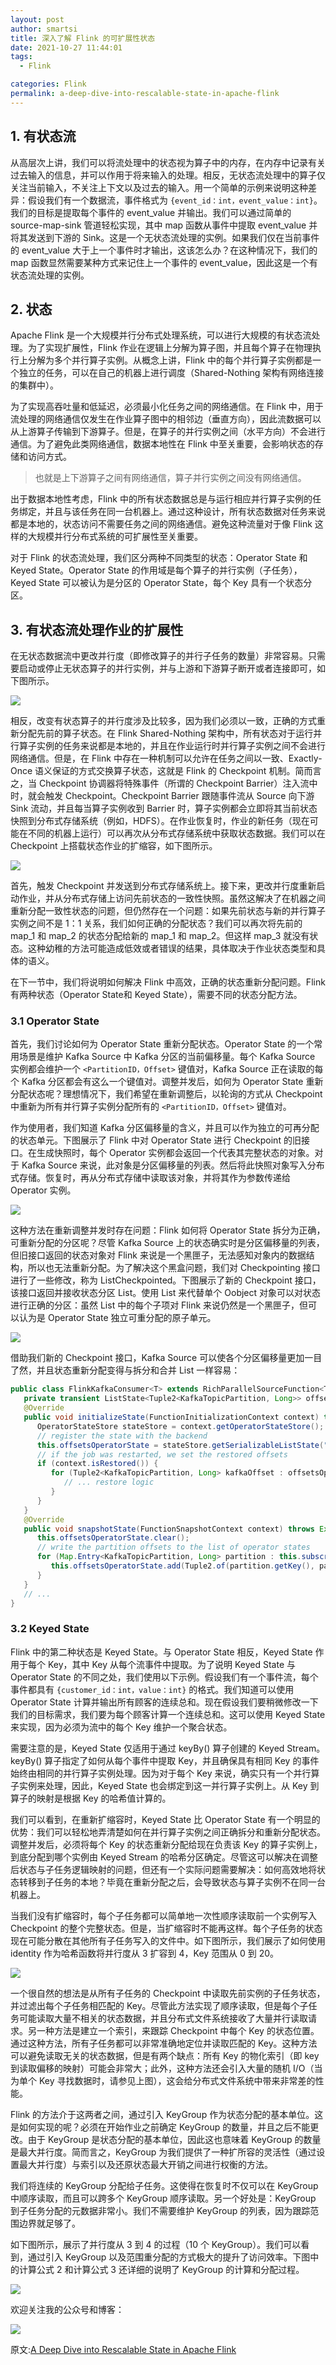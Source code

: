 ```yaml
---
layout: post
author: smartsi
title: 深入了解 Flink 的可扩展性状态
date: 2021-10-27 11:44:01
tags:
  - Flink

categories: Flink
permalink: a-deep-dive-into-rescalable-state-in-apache-flink
---
```


## 1. 有状态流

从高层次上讲，我们可以将流处理中的状态视为算子中的内存，在内存中记录有关过去输入的信息，并可以作用于将来输入的处理。相反，无状态流处理中的算子仅关注当前输入，不关注上下文以及过去的输入。用一个简单的示例来说明这种差异：假设我们有一个数据流，事件格式为 `{event_id：int，event_value：int}`。我们的目标是提取每个事件的 event_value 并输出。我们可以通过简单的 source-map-sink 管道轻松实现，其中 map 函数从事件中提取 event_value 并将其发送到下游的 Sink。这是一个无状态流处理的实例。如果我们仅在当前事件的 event_value 大于上一个事件时才输出，这该怎么办？在这种情况下，我们的 map 函数显然需要某种方式来记住上一个事件的 event_value，因此这是一个有状态流处理的实例。

## 2. 状态

Apache Flink 是一个大规模并行分布式处理系统，可以进行大规模的有状态流处理。为了实现扩展性，Flink 作业在逻辑上分解为算子图，并且每个算子在物理执行上分解为多个并行算子实例。从概念上讲，Flink 中的每个并行算子实例都是一个独立的任务，可以在自己的机器上进行调度（Shared-Nothing 架构有网络连接的集群中）。

为了实现高吞吐量和低延迟，必须最小化任务之间的网络通信。在 Flink 中，用于流处理的网络通信仅发生在作业算子图中的相邻边（垂直方向），因此流数据可以从上游算子传输到下游算子。但是，在算子的并行实例之间（水平方向）不会进行通信。为了避免此类网络通信，数据本地性在 Flink 中至关重要，会影响状态的存储和访问方式。

> 也就是上下游算子之间有网络通信，算子并行实例之间没有网络通信。

出于数据本地性考虑，Flink 中的所有状态数据总是与运行相应并行算子实例的任务绑定，并且与该任务在同一台机器上。通过这种设计，所有状态数据对任务来说都是本地的，状态访问不需要任务之间的网络通信。避免这种流量对于像 Flink 这样的大规模并行分布式系统的可扩展性至关重要。

对于 Flink 的状态流处理，我们区分两种不同类型的状态：Operator State 和 Keyed State。Operator State 的作用域是每个算子的并行实例（子任务），Keyed State 可以被认为是分区的 Operator State，每个 Key 具有一个状态分区。

## 3. 有状态流处理作业的扩展性

在无状态数据流中更改并行度（即修改算子的并行子任务的数量）非常容易。只需要启动或停止无状态算子的并行实例，并与上游和下游算子断开或者连接即可，如下图所示。

![](https://github.com/sjf0115/ImageBucket/blob/main/Flink/a-deep-dive-into-rescalable-state-in-apache-flink-1.png?raw=true)

相反，改变有状态算子的并行度涉及比较多，因为我们必须以一致，正确的方式重新分配先前的算子状态。在 Flink Shared-Nothing 架构中，所有状态对于运行并行算子实例的任务来说都是本地的，并且在作业运行时并行算子实例之间不会进行网络通信。但是，在 Flink 中存在一种机制可以允许在任务之间以一致、Exactly-Once 语义保证的方式交换算子状态，这就是 Flink 的 Checkpoint 机制。简而言之，当 Checkpoint 协调器将特殊事件（所谓的 Checkpoint Barrier）注入流中时，就会触发 Checkpoint。Checkpoint Barrier 跟随事件流从 Source 向下游 Sink 流动，并且每当算子实例收到 Barrier 时，算子实例都会立即将其当前状态快照到分布式存储系统（例如，HDFS）。在作业恢复时，作业的新任务（现在可能在不同的机器上运行）可以再次从分布式存储系统中获取状态数据。我们可以在 Checkpoint 上搭载状态作业的扩缩容，如下图所示。

![](https://github.com/sjf0115/ImageBucket/blob/main/Flink/a-deep-dive-into-rescalable-state-in-apache-flink-2.png?raw=true)

首先，触发 Checkpoint 并发送到分布式存储系统上。接下来，更改并行度重新启动作业，并从分布式存储上访问先前状态的一致性快照。虽然这解决了在机器之间重新分配一致性状态的问题，但仍然存在一个问题：如果先前状态与新的并行算子实例之间不是 1：1 关系，我们如何正确的分配状态？我们可以再次将先前的 map_1 和 map_2 的状态分配给新的 map_1 和 map_2。但这样 map_3 就没有状态。这种幼稚的方法可能造成低效或者错误的结果，具体取决于作业状态类型和具体的语义。

在下一节中，我们将说明如何解决 Flink 中高效，正确的状态重新分配问题。Flink 有两种状态（Operator State和 Keyed State），需要不同的状态分配方法。

### 3.1 Operator State

首先，我们讨论如何为 Operator State 重新分配状态。Operator State 的一个常用场景是维护 Kafka Source 中 Kafka 分区的当前偏移量。每个 Kafka Source 实例都会维护一个 `<PartitionID，Offset>` 键值对，Kafka Source 正在读取的每个 Kafka 分区都会有这么一个键值对。调整并发后，如何为 Operator State 重新分配状态呢？理想情况下，我们希望在重新调整后，以轮询的方式从 Checkpoint 中重新为所有并行算子实例分配所有的 `<PartitionID，Offset>` 键值对。

作为使用者，我们知道 Kafka 分区偏移量的含义，并且可以作为独立的可再分配的状态单元。下图展示了 Flink 中对 Operator State 进行 Checkpoint 的旧接口。在生成快照时，每个 Operator 实例都会返回一个代表其完整状态的对象。对于 Kafka Source 来说，此对象是分区偏移量的列表。然后将此快照对象写入分布式存储。恢复时，再从分布式存储中读取该对象，并将其作为参数传递给 Operator 实例。

![](https://github.com/sjf0115/ImageBucket/blob/main/Flink/a-deep-dive-into-rescalable-state-in-apache-flink-3.png?raw=true)

这种方法在重新调整并发时存在问题：Flink 如何将 Operator State 拆分为正确，可重新分配的分区呢？尽管 Kafka Source 上的状态确实时是分区偏移量的列表，但旧接口返回的状态对象对 Flink 来说是一个黑匣子，无法感知对象内的数据结构，所以也无法重新分配。为了解决这个黑盒问题，我们对 Checkpointing 接口进行了一些修改，称为 ListCheckpointed。下图展示了新的 Checkpoint 接口，该接口返回并接收状态分区 List。使用 List 来代替单个 Oobject 对象可以对状态进行正确的分区：虽然 List 中的每个子项对 Flink 来说仍然是一个黑匣子，但可以认为是 Operator State 独立可重分配的原子单元。

![](https://github.com/sjf0115/ImageBucket/blob/main/Flink/a-deep-dive-into-rescalable-state-in-apache-flink-4.png?raw=true)

借助我们新的 Checkpoint 接口，Kafka Source 可以使各个分区偏移量更加一目了然，并且状态重新分配变得与拆分和合并 List 一样容易：
```java
public class FlinkKafkaConsumer<T> extends RichParallelSourceFunction<T> implements CheckpointedFunction {
   private transient ListState<Tuple2<KafkaTopicPartition, Long>> offsetsOperatorState;
   @Override
   public void initializeState(FunctionInitializationContext context) throws Exception {
      OperatorStateStore stateStore = context.getOperatorStateStore();
      // register the state with the backend
      this.offsetsOperatorState = stateStore.getSerializableListState("kafka-offsets");
      // if the job was restarted, we set the restored offsets
      if (context.isRestored()) {
         for (Tuple2<KafkaTopicPartition, Long> kafkaOffset : offsetsOperatorState.get()) {
            // ... restore logic
         }
      }
   }
   @Override
   public void snapshotState(FunctionSnapshotContext context) throws Exception {
      this.offsetsOperatorState.clear();
      // write the partition offsets to the list of operator states
      for (Map.Entry<KafkaTopicPartition, Long> partition : this.subscribedPartitionOffsets.entrySet()) {
         this.offsetsOperatorState.add(Tuple2.of(partition.getKey(), partition.getValue()));
      }
   }
   // ...
}
```

### 3.2 Keyed State

Flink 中的第二种状态是 Keyed State。与 Operator State 相反，Keyed State 作用于每个 Key，其中 Key 从每个流事件中提取。为了说明 Keyed State 与 Operator State 的不同之处，我们使用以下示例。假设我们有一个事件流，每个事件都具有 `{customer_id：int，value：int}` 的格式。我们知道可以使用 Operator State 计算并输出所有顾客的连续总和。现在假设我们要稍微修改一下我们的目标需求，我们要为每个顾客计算一个连续总和。这可以使用 Keyed State 来实现，因为必须为流中的每个 Key 维护一个聚合状态。

需要注意的是，Keyed State 仅适用于通过 keyBy() 算子创建的 Keyed Stream。keyBy() 算子指定了如何从每个事件中提取 Key，并且确保具有相同 Key 的事件始终由相同的并行算子实例处理。因为对于每个 Key 来说，确实只有一个并行算子实例来处理，因此，Keyed State 也会绑定到这一并行算子实例上。从 Key 到算子的映射是根据 Key 的哈希值计算的。

我们可以看到，在重新扩缩容时，Keyed State 比 Operator State 有一个明显的优势：我们可以轻松地弄清楚如何在并行算子实例之间正确拆分和重新分配状态。调整并发后，必须将每个 Key 的状态重新分配给现在负责该 Key 的算子实例上，到底分配到哪个实例由 Keyed Stream 的哈希分区确定。尽管这可以解决在调整后状态与子任务逻辑映射的问题，但还有一个实际问题需要解决：如何高效地将状态转移到子任务的本地？毕竟在重新分配之后，会导致状态与算子实例不在同一台机器上。

当我们没有扩缩容时，每个子任务都可以简单地一次性顺序读取前一个实例写入 Checkpoint 的整个完整状态。但是，当扩缩容时不能再这样。每个子任务的状态现在可能分散在其他所有子任务写入的文件中。如下图所示，我们展示了如何使用 identity 作为哈希函数将并行度从 3 扩容到 4，Key 范围从 0 到 20。

![](https://github.com/sjf0115/ImageBucket/blob/main/Flink/a-deep-dive-into-rescalable-state-in-apache-flink-5.png?raw=true)

一个很自然的想法是从所有子任务的 Checkpoint 中读取先前实例的子任务状态，并过滤出每个子任务相匹配的 Key。尽管此方法实现了顺序读取，但是每个子任务可能读取大量不相关的状态数据，并且分布式文件系统接收了大量并行读取请求。另一种方法是建立一个索引，来跟踪 Checkpoint 中每个 Key 的状态位置。通过这种方法，所有子任务都可以非常准确地定位并读取匹配的 Key。这种方法可以避免读取无关的状态数据，但是有两个缺点：所有 Key 的物化索引（即 key 到读取偏移的映射）可能会非常大；此外，这种方法还会引入大量的随机 I/O（当为单个 Key 寻找数据时，请参见上图），这会给分布式文件系统中带来非常差的性能。

Flink 的方法介于这两者之间，通过引入 KeyGroup 作为状态分配的基本单位。这是如何实现的呢？必须在开始作业之前确定 KeyGroup 的数量，并且之后不能更改。由于 KeyGroup 是状态分配的基本单位，因此这也意味着 KeyGroup 的数量是最大并行度。简而言之，KeyGroup 为我们提供了一种扩所容的灵活性（通过设置最大并行度）与索引以及还原状态最大开销之间进行权衡的方法。

我们将连续的 KeyGroup 分配给子任务。这使得在恢复时不仅可以在 KeyGroup 中顺序读取，而且可以跨多个 KeyGroup 顺序读取。另一个好处是：KeyGroup 到子任务分配的元数据非常小。我们不需要维护 KeyGroup 的列表，因为跟踪范围边界就足够了。

如下图所示，展示了并行度从 3 到 4 的过程（10 个 KeyGroup）。我们可以看到，通过引入 KeyGroup 以及范围重分配的方式极大的提升了访问效率。下图中的计算公式 2 和计算公式 3 还详细的说明了 KeyGroup 的计算和分配过程。

![](https://github.com/sjf0115/ImageBucket/blob/main/Flink/a-deep-dive-into-rescalable-state-in-apache-flink-6.png?raw=true)

欢迎关注我的公众号和博客：

![](https://github.com/sjf0115/ImageBucket/blob/main/Other/smartsi.jpg?raw=true)

原文:[A Deep Dive into Rescalable State in Apache Flink](https://flink.apache.org/features/2017/07/04/flink-rescalable-state.html)
